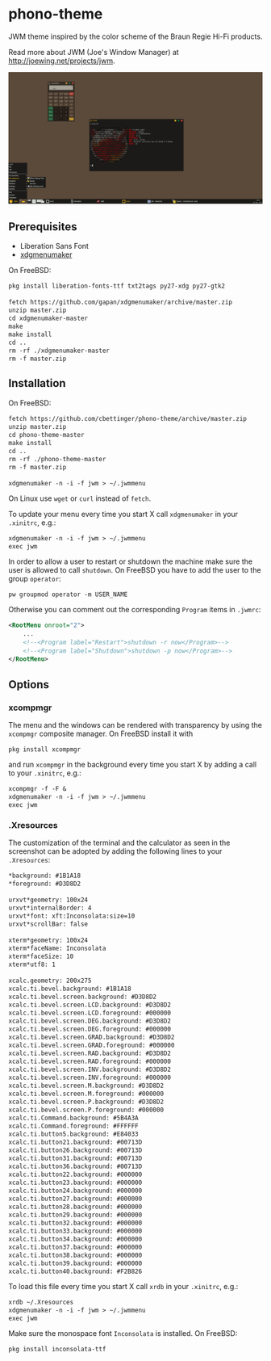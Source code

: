 # phono-theme
JWM theme inspired by the color scheme of the Braun Regie Hi-Fi products.

Read more about JWM (Joe's Window Manager) at http://joewing.net/projects/jwm.

![Screenshot](https://github.com/cbettinger/phono-theme/blob/master/screenshot.png)

## Prerequisites
* Liberation Sans Font
* [xdgmenumaker](https://github.com/gapan/xdgmenumaker)

On FreeBSD:

```shell
pkg install liberation-fonts-ttf txt2tags py27-xdg py27-gtk2

fetch https://github.com/gapan/xdgmenumaker/archive/master.zip
unzip master.zip
cd xdgmenumaker-master
make
make install
cd ..
rm -rf ./xdgmenumaker-master
rm -f master.zip
```

## Installation
On FreeBSD:

```shell
fetch https://github.com/cbettinger/phono-theme/archive/master.zip
unzip master.zip
cd phono-theme-master
make install
cd ..
rm -rf ./phono-theme-master
rm -f master.zip

xdgmenumaker -n -i -f jwm > ~/.jwmmenu
```

On Linux use `wget` or `curl` instead of `fetch`. 

To update your menu every time you start X call `xdgmenumaker` in your `.xinitrc`, e.g.:

```shell
xdgmenumaker -n -i -f jwm > ~/.jwmmenu
exec jwm
```

In order to allow a user to restart or shutdown the machine make sure the user is allowed to call `shutdown`. On FreeBSD you have to add the user to the group `operator`:

```shell
pw groupmod operator -m USER_NAME
```

Otherwise you can comment out the corresponding `Program` items in `.jwmrc`:

```xml
<RootMenu onroot="2">
	...
	<!--<Program label="Restart">shutdown -r now</Program>-->
	<!--<Program label="Shutdown">shutdown -p now</Program>-->
</RootMenu>
```

## Options

### xcompmgr
The menu and the windows can be rendered with transparency by using the `xcompmgr` composite manager. On FreeBSD install it with

```shell
pkg install xcompmgr
```

and run `xcompmgr` in the background every time you start X by adding a call to your `.xinitrc`, e.g.:

```shell
xcompmgr -f -F &
xdgmenumaker -n -i -f jwm > ~/.jwmmenu
exec jwm
```

### .Xresources
The customization of the terminal and the calculator as seen in the screenshot can be adopted by adding the following lines to your `.Xresources`:

```
*background: #1B1A18
*foreground: #D3D8D2

urxvt*geometry: 100x24
urxvt*internalBorder: 4
urxvt*font: xft:Inconsolata:size=10
urxvt*scrollBar: false

xterm*geometry: 100x24
xterm*faceName: Inconsolata
xterm*faceSize: 10
xterm*utf8: 1

xcalc.geometry: 200x275
xcalc.ti.bevel.background: #1B1A18
xcalc.ti.bevel.screen.background: #D3D8D2
xcalc.ti.bevel.screen.LCD.background: #D3D8D2
xcalc.ti.bevel.screen.LCD.foreground: #000000
xcalc.ti.bevel.screen.DEG.background: #D3D8D2
xcalc.ti.bevel.screen.DEG.foreground: #000000
xcalc.ti.bevel.screen.GRAD.background: #D3D8D2
xcalc.ti.bevel.screen.GRAD.foreground: #000000
xcalc.ti.bevel.screen.RAD.background: #D3D8D2
xcalc.ti.bevel.screen.RAD.foreground: #000000
xcalc.ti.bevel.screen.INV.background: #D3D8D2
xcalc.ti.bevel.screen.INV.foreground: #000000
xcalc.ti.bevel.screen.M.background: #D3D8D2
xcalc.ti.bevel.screen.M.foreground: #000000
xcalc.ti.bevel.screen.P.background: #D3D8D2
xcalc.ti.bevel.screen.P.foreground: #000000
xcalc.ti.Command.background: #5B4A3A
xcalc.ti.Command.foreground: #FFFFFF
xcalc.ti.button5.background: #E84033
xcalc.ti.button21.background: #00713D
xcalc.ti.button26.background: #00713D
xcalc.ti.button31.background: #00713D
xcalc.ti.button36.background: #00713D
xcalc.ti.button22.background: #000000
xcalc.ti.button23.background: #000000
xcalc.ti.button24.background: #000000
xcalc.ti.button27.background: #000000
xcalc.ti.button28.background: #000000
xcalc.ti.button29.background: #000000
xcalc.ti.button32.background: #000000
xcalc.ti.button33.background: #000000
xcalc.ti.button34.background: #000000
xcalc.ti.button37.background: #000000
xcalc.ti.button38.background: #000000
xcalc.ti.button39.background: #000000
xcalc.ti.button40.background: #F2B826
```

To load this file every time you start X call `xrdb` in your `.xinitrc`, e.g.:

```shell
xrdb ~/.Xresources
xdgmenumaker -n -i -f jwm > ~/.jwmmenu
exec jwm
```

Make sure the monospace font `Inconsolata` is installed. On FreeBSD:

```shell
pkg install inconsolata-ttf
```